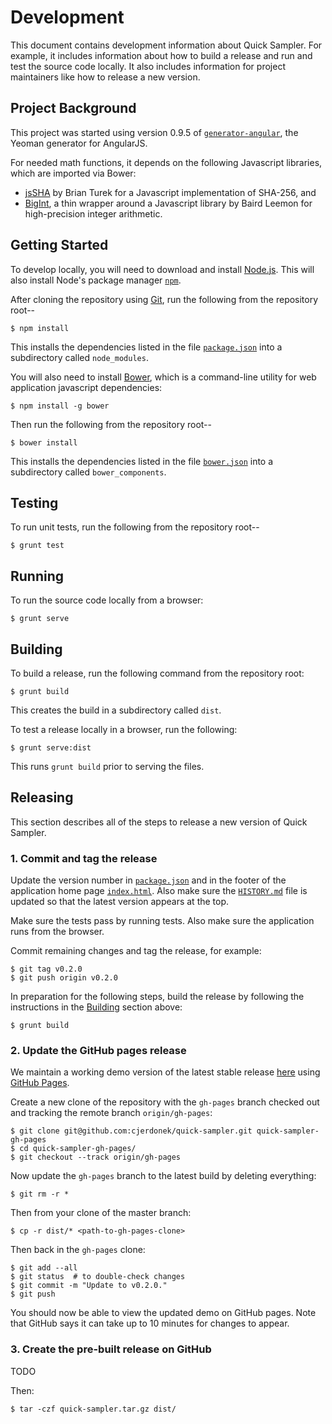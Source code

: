 Development
===========

This document contains development information about Quick Sampler.
For example, it includes information about how to build a release
and run and test the source code locally.  It also includes information
for project maintainers like how to release a new version.


Project Background
------------------

This project was started using version 0.9.5 of
[`generator-angular`](https://github.com/yeoman/generator-angular),
the Yeoman generator for AngularJS.

For needed math functions, it depends on the following Javascript libraries,
which are imported via Bower:

* [jsSHA](https://github.com/Caligatio/jsSHA) by Brian Turek for a
  Javascript implementation of SHA-256, and
* [BigInt](https://github.com/Evgenus/BigInt), a thin wrapper around
  a Javascript library by Baird Leemon for high-precision integer arithmetic.


Getting Started
---------------

To develop locally, you will need to download and install [Node.js][node-js].
This will also install Node's package manager [`npm`][npm].

After cloning the repository using [Git][git], run the following from the
repository root--

    $ npm install

This installs the dependencies listed in the file
[`package.json`](package.json) into a subdirectory called `node_modules`.

You will also need to install [Bower][bower], which is a command-line
utility for web application javascript dependencies:

    $ npm install -g bower

Then run the following from the repository root--

    $ bower install

This installs the dependencies listed in the file
[`bower.json`](../bower.json) into a subdirectory called `bower_components`.


Testing
-------

To run unit tests, run the following from the repository root--

    $ grunt test


Running
-------

To run the source code locally from a browser:

    $ grunt serve


Building
--------

To build a release, run the following command from the repository root:

    $ grunt build

This creates the build in a subdirectory called `dist`.

To test a release locally in a browser, run the following:

    $ grunt serve:dist

This runs `grunt build` prior to serving the files.


Releasing
---------

This section describes all of the steps to release a new version
of Quick Sampler.


### 1. Commit and tag the release

Update the version number in [`package.json`](../package.json#L3)
and in the footer of the application home page
[`index.html`](../app/index.html#L36).  Also make sure the
[`HISTORY.md`](../HISTORY.md) file is updated so that the latest version
appears at the top.

Make sure the tests pass by running tests.  Also make sure the
application runs from the browser.

Commit remaining changes and tag the release, for example:

    $ git tag v0.2.0
    $ git push origin v0.2.0

In preparation for the following steps, build the release by
following the instructions in the [Building](#building) section above:

    $ grunt build


### 2. Update the GitHub pages release

We maintain a working demo version of the latest stable release
[here][quick-sampler-demo] using [GitHub Pages][github-pages].

Create a new clone of the repository with the `gh-pages` branch checked out
and tracking the remote branch `origin/gh-pages`:

    $ git clone git@github.com:cjerdonek/quick-sampler.git quick-sampler-gh-pages
    $ cd quick-sampler-gh-pages/
    $ git checkout --track origin/gh-pages

Now update the `gh-pages` branch to the latest build by deleting everything:

    $ git rm -r *

Then from your clone of the master branch:

    $ cp -r dist/* <path-to-gh-pages-clone>

Then back in the `gh-pages` clone:

    $ git add --all
    $ git status  # to double-check changes
    $ git commit -m "Update to v0.2.0."
    $ git push

You should now be able to view the updated demo on GitHub pages.
Note that GitHub says it can take up to 10 minutes for changes to appear.


### 3. Create the pre-built release on GitHub

TODO

Then:

    $ tar -czf quick-sampler.tar.gz dist/


[bower]: http://bower.io/
[git]: http://git-scm.com/
[github-pages]: https://help.github.com/categories/20/articles
[node-js]: http://nodejs.org/
[npm]: https://www.npmjs.org/
[quick-sampler-demo]: http://cjerdonek.github.io/quick-sampler/
